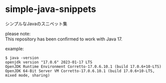 # simple-java-snippets
シンプルなJavaのスニペット集

please note:  
This repository has been confirmed to work with Java 17.

example:
```
$ java -version
openjdk version "17.0.6" 2023-01-17 LTS
OpenJDK Runtime Environment Corretto-17.0.6.10.1 (build 17.0.6+10-LTS)
OpenJDK 64-Bit Server VM Corretto-17.0.6.10.1 (build 17.0.6+10-LTS, mixed mode, sharing)
```
